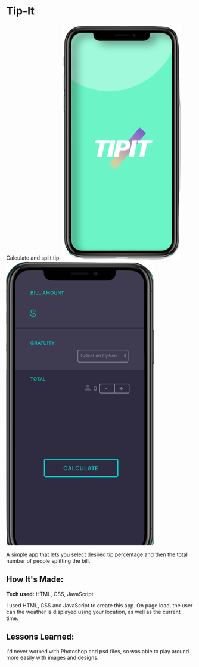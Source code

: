 # Tip-It

Calculate and split tip.
![Tip It preview](https://github.com/gabrielacepeda/Tip-It/blob/master/assets/screen.png)   
![Tip It preview](https://github.com/gabrielacepeda/Tip-It/blob/master/home.png)

A simple app that lets you select desired tip percentage and then the total number of people splitting the bill.

## How It's Made:

**Tech used:** HTML, CSS, JavaScript

I used HTML, CSS and JavaScript to create this app. On page load, the user can the weather is displayed using your location, as well as the current time.


## Lessons Learned:

I'd never worked with Photoshop and psd files, so was able to play around more easily with images and designs.
